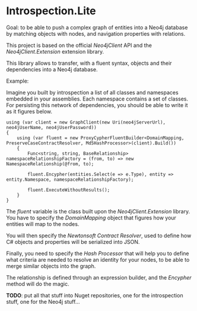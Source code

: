 # Introspection.Lite

Goal: to be able to push a complex graph of entities into a Neo4j database by matching objects with nodes, and navigation properties with relations.

This project is based on the official *Neo4jClient* API and the *Neo4jClient.Extension* extension library.

This library allows to transfer, with a fluent syntax, objects and their dependencies into a Neo4j database.

Example:

Imagine you built by introspection a list of all classes and namespaces embedded in your assemblies. Each namespace contains a set of classes. For persisting this network of dependencies, you should be able to write it as it figures below.

    using (var client = new GraphClient(new Uri(neo4jServerUrl), neo4jUserName, neo4jUserPassword))
    {
        using (var fluent = new ProxyCypherFluentBuilder<DomainMapping, PreserveCaseContractResolver, Md5HashProcessor>(client).Build())
        {
            Func<string, string, BaseRelationship> namespaceRelationshipFactory = (from, to) => new NamespaceRelationship(@from, to);

            fluent.Encypher(entities.Select(e => e.Type), entity => entity.Namespace, namespaceRelationshipFactory);

            fluent.ExecuteWithoutResults();
        }
    }
	
The *fluent* variable is the class built upon the *Neo4jClient.Extension* library. You have to specify the *DomainMapping* object that figures how your entities will map to the nodes.

You will then specify the *Newtonsoft Contract Resolver*, used to define how C# objects and properties will be serialized into JSON. 

Finally, you need to specify the *Hash Processor* that will help you to define what criteria are needed to resolve an identity for your nodes, to be able to merge similar objects into the graph.

The relationship is defined through an expression builder, and the *Encypher* method will do the magic.

**TODO**: put all that stuff into Nuget repositories, one for the introspection stuff, one for the Neo4j stuff...